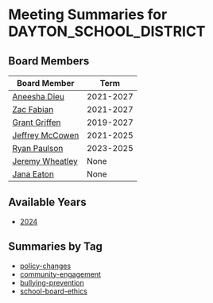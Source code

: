 # Meeting Summaries for DAYTON_SCHOOL_DISTRICT

## Board Members

| Board Member       | Term           |
|--------------------|----------------|
| [Aneesha Dieu](board_member_43.md) | 2021-2027 |
| [Zac Fabian](board_member_44.md) | 2021-2027 |
| [Grant Griffen](board_member_45.md) | 2019-2027 |
| [Jeffrey McCowen](board_member_46.md) | 2021-2025 |
| [Ryan Paulson](board_member_47.md) | 2023-2025 |
| [Jeremy Wheatley](board_member_48.md) | None |
| [Jana Eaton](board_member_49.md) | None |

## Available Years
- [2024](school_board_19_year_2024.md)

## Summaries by Tag
- [policy-changes](school_board_19_tag_policy-changes.md)
- [community-engagement](school_board_19_tag_community-engagement.md)
- [bullying-prevention](school_board_19_tag_bullying-prevention.md)
- [school-board-ethics](school_board_19_tag_school-board-ethics.md)
